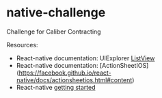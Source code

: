 # native-challenge

Challenge for Caliber Contracting

Resources:
- React-native documentation: UIExplorer [ListView](https://facebook.github.io/react-native/docs/listview.html#content)
- React-native documentation: [ActionSheetIOS] (https://facebook.github.io/react-native/docs/actionsheetios.html#content)
- React-native [getting started](https://facebook.github.io/react-native/docs/getting-started.html#content)

